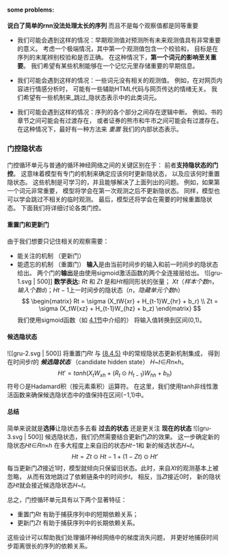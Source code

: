#### some problems:
**说白了简单的rnn没法处理太长的序列**
而且不是每个观察值都是同等重要

- 我们可能会遇到这样的情况：早期观测值对预测所有未来观测值具有非常重要的意义。 
	考虑一个极端情况，其中第一个观测值包含一个校验和， 目标是在序列的末尾辨别校验和是否正确。 在这种情况下，**第一个词元的影响至关重要**。
我们希望有某些机制能够在一个记忆元里存储重要的早期信息。

- 我们可能会遇到这样的情况：一些词元没有相关的观测值。 
	例如，在对网页内容进行情感分析时， 可能有一些辅助HTML代码与网页传达的情绪无关。 我们希望有一些机制来_跳过_隐状态表示中的此类词元。

- 我们可能会遇到这样的情况：序列的各个部分之间存在逻辑中断。 
	例如，书的章节之间可能会有过渡存在， 或者证券的熊市和牛市之间可能会有过渡存在。 在这种情况下，最好有一种方法来 _重置_ 我们的内部状态表示。

### 门控隐状态
门控循环单元与普通的循环神经网络之间的关键区别在于： 前者**支持隐状态的门控**。
这意味着模型有专门的机制来确定应该何时更新隐状态， 以及应该何时重置隐状态。 这些机制是可学习的，并且能够解决了上面列出的问题。
	例如，如果第一个词元非常重要， 模型将学会在第一次观测之后不更新隐状态。 同样，模型也可以学会跳过不相关的临时观测。 最后，模型还将学会在需要的时候重置隐状态。 下面我们将详细讨论各类门控。

#### 重置门和更新门
由于我们想要只记住相关的观察需要：
- 能关注的机制 （更新门）
- 能遗忘的机制 （重置门）
**输入**是由当前时间步的输入和前一时间步的隐状态给出。 两个门的**输出**是由使用sigmoid激活函数的两个全连接层给出。
![[gru-1.svg | 500]]
**数学表达:**
$Rt$  和 $Zt$ 是和$Ht$相同形状的张量；
$Xt$$（样本个数n，输入个数d)$；$Ht-1$上一时间步的隐状态$（n，隐藏单元个数h）$
$$
\begin{matrix}
Rt = \sigma (X_tW{xr} + H_{t-1}W_{hr} + b_r) \\
Zt = \sigma (X_tW{xz} + H_{t-1}W_{hz} + b_z)
\end{matrix}
$$
我们使用sigmoid函数（如 [4.1节](https://zh-v2.d2l.ai/chapter_multilayer-perceptrons/mlp.html#sec-mlp)中介绍的） 将输入值转换到区间(0,1)。

#### **候选隐状态**

![[gru-2.svg | 500]]
将重置门𝑅𝑡 与 [(8.4.5)](https://zh-v2.d2l.ai/chapter_recurrent-neural-networks/rnn.html#equation-rnn-h-with-state) 中的常规隐状态更新机制集成， 得到在时间步𝑡的 **_候选隐状态_** （candidate hidden state） 𝐻~𝑡∈𝑅𝑛×ℎ。
$$
Ht' = tanh(X_tW_{xh} + (R_t⊙H_{t-1})W_{hh} + b_h)
$$
符号⊙是Hadamard积（按元素乘积）运算符。 在这里，我们使用tanh非线性激活函数来确保候选隐状态中的值保持在区间(−1,1)中。

#### 总结
简单来说就是**选择**让隐状态多去看 **过去的状态** 还是更关注 **现在的状态**
![[gru-3.svg | 500]]
候选隐状态，我们仍然需要结合更新门𝑍𝑡的效果。 这一步确定新的隐状态𝐻𝑡∈𝑅𝑛×ℎ 在多大程度上来自旧的状态𝐻𝑡−1和 新的候选状态𝐻~𝑡。
$$
Ht = Zt⊙Ht-1 + (1-Zt)⊙Ht'
$$
每当更新门𝑍𝑡接近1时，模型就倾向只保留旧状态。此时，来自𝑋𝑡的观测基本上被忽略， 从而有效地跳过了依赖链条中的时间步𝑡。 相反，当𝑍𝑡接近0时， 新的隐状态𝐻𝑡就会接近候选隐状态𝐻~𝑡。

总之，门控循环单元具有以下两个显著特征：
- 重置门$Rt$ 有助于捕获序列中的短期依赖关系；
- 更新门$Zt$ 有助于捕获序列中的长期依赖关系。

这些设计可以帮助我们处理循环神经网络中的梯度消失问题， 并更好地捕获时间步距离很长的序列的依赖关系。